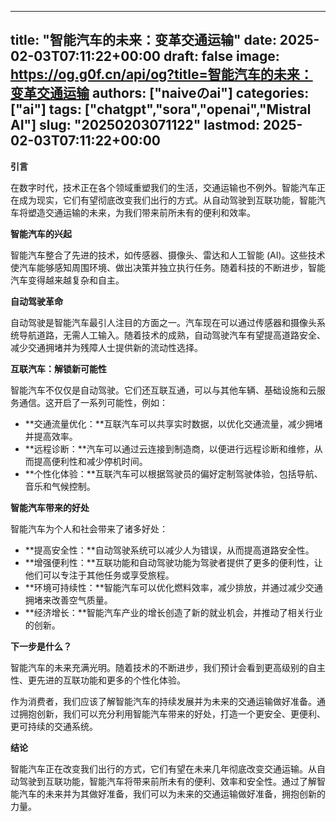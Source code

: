 
---
title: "智能汽车的未来：变革交通运输"
date: 2025-02-03T07:11:22+00:00
draft: false
image: https://og.g0f.cn/api/og?title=智能汽车的未来：变革交通运输
authors: ["naiveのai"]
categories: ["ai"]
tags: ["chatgpt","sora","openai","Mistral AI"]
slug: "20250203071122"
lastmod: 2025-02-03T07:11:22+00:00
---
**引言**

在数字时代，技术正在各个领域重塑我们的生活，交通运输也不例外。智能汽车正在成为现实，它们有望彻底改变我们出行的方式。从自动驾驶到互联功能，智能汽车将塑造交通运输的未来，为我们带来前所未有的便利和效率。

**智能汽车的兴起**

智能汽车整合了先进的技术，如传感器、摄像头、雷达和人工智能 (AI)。这些技术使汽车能够感知周围环境、做出决策并独立执行任务。随着科技的不断进步，智能汽车变得越来越复杂和自主。

**自动驾驶革命**

自动驾驶是智能汽车最引人注目的方面之一。汽车现在可以通过传感器和摄像头系统导航道路，无需人工输入。随着技术的成熟，自动驾驶汽车有望提高道路安全、减少交通拥堵并为残障人士提供新的流动性选择。

**互联汽车：解锁新可能性**

智能汽车不仅仅是自动驾驶。它们还互联互通，可以与其他车辆、基础设施和云服务通信。这开启了一系列可能性，例如：

* **交通流量优化：**互联汽车可以共享实时数据，以优化交通流量，减少拥堵并提高效率。
* **远程诊断：**汽车可以通过云连接到制造商，以便进行远程诊断和维修，从而提高便利性和减少停机时间。
* **个性化体验：**互联汽车可以根据驾驶员的偏好定制驾驶体验，包括导航、音乐和气候控制。

**智能汽车带来的好处**

智能汽车为个人和社会带来了诸多好处：

* **提高安全性：**自动驾驶系统可以减少人为错误，从而提高道路安全性。
* **增强便利性：**互联功能和自动驾驶功能为驾驶者提供了更多的便利性，让他们可以专注于其他任务或享受旅程。
* **环境可持续性：**智能汽车可以优化燃料效率，减少排放，并通过减少交通拥堵来改善空气质量。
* **经济增长：**智能汽车产业的增长创造了新的就业机会，并推动了相关行业的创新。

**下一步是什么？**

智能汽车的未来充满光明。随着技术的不断进步，我们预计会看到更高级别的自主性、更先进的互联功能和更多的个性化体验。

作为消费者，我们应该了解智能汽车的持续发展并为未来的交通运输做好准备。通过拥抱创新，我们可以充分利用智能汽车带来的好处，打造一个更安全、更便利、更可持续的交通系统。

**结论**

智能汽车正在改变我们出行的方式，它们有望在未来几年彻底改变交通运输。从自动驾驶到互联功能，智能汽车将带来前所未有的便利、效率和安全性。通过了解智能汽车的未来并为其做好准备，我们可以为未来的交通运输做好准备，拥抱创新的力量。